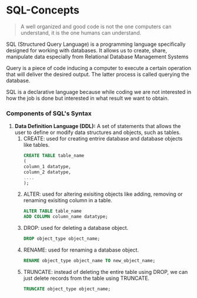 # SQL-Concepts

> A well organized and good code is not the one computers can understand, it is the one humans can understand.

SQL (Structured Query Language) is a programming language specifically designed for working with databases. It allows us to create, share, manipulate data especially from Relational Database Management Systems

Query is a piece of code inducing a computer to execute a certain operation that will deliver the desired output. The latter process is called querying the database.

SQL is a declarative language because while coding we are not interested in how the job is done but interested in what result we want to obtain.

### Components of SQL's Syntax
1. **Data Definition Language (DDL):**  A set of statements that allows the user to define or modify data structures and objects, such as tables.
    1. CREATE: used for creating entrire database and database objects like tables.
       ```SQL
       CREATE TABLE table_name
       (
       column_1 datatype,
       column_2 datatype,
       ....
       );
       ```
    2. ALTER: used for altering exisiting objects like adding, removing or renaming exisiting column in a table.
       ```SQL
       ALTER TABLE table_name
       ADD COLUMN column_name datatype;
       ```
    3. DROP: used for deleting a database object.
       ```SQL
       DROP object_type object_name;
       ```
    4. RENAME: used for renaming a database object.
       ```SQL
       RENAME object_type object_name TO new_object_name;
       ```
    5. TRUNCATE: instead of deleting the entire table using DROP, we can just delete records from the table using TRUNCATE.
       ```SQL
       TRUNCATE object_type object_name;
       ```
